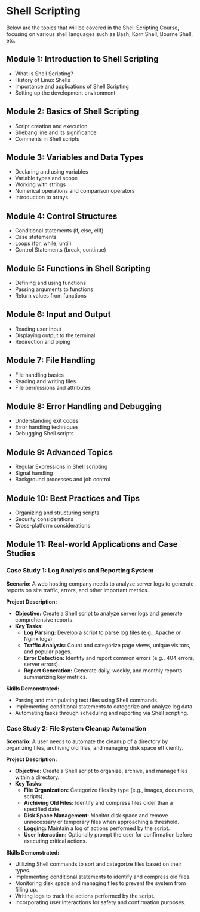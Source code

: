 # Shell Scripting

Below are the topics that will be covered in the Shell Scripting Course, focusing on various shell languages such as Bash, Korn Shell, Bourne Shell, etc.

## Module 1: Introduction to Shell Scripting
- What is Shell Scripting?
- History of Linux Shells
- Importance and applications of Shell Scripting
- Setting up the development environment

## Module 2: Basics of Shell Scripting
- Script creation and execution
- Shebang line and its significance
- Comments in Shell scripts

## Module 3: Variables and Data Types
- Declaring and using variables
- Variable types and scope
- Working with strings
- Numerical operations and comparison operators
- Introduction to arrays

## Module 4: Control Structures
- Conditional statements (if, else, elif)
- Case statements
- Loops (for, while, until)
- Control Statements (break, continue)

## Module 5: Functions in Shell Scripting
- Defining and using functions
- Passing arguments to functions
- Return values from functions

## Module 6: Input and Output
- Reading user input
- Displaying output to the terminal
- Redirection and piping

## Module 7: File Handling
- File handling basics
- Reading and writing files
- File permissions and attributes

## Module 8: Error Handling and Debugging
- Understanding exit codes
- Error handling techniques
- Debugging Shell scripts

## Module 9: Advanced Topics
- Regular Expressions in Shell scripting
- Signal handling
- Background processes and job control

## Module 10: Best Practices and Tips
- Organizing and structuring scripts
- Security considerations
- Cross-platform considerations

## Module 11: Real-world Applications and Case Studies
### Case Study 1: Log Analysis and Reporting System
**Scenario:** A web hosting company needs to analyze server logs to generate reports on site traffic, errors, and other important metrics.

**Project Description:**
- **Objective:** Create a Shell script to analyze server logs and generate comprehensive reports.
- **Key Tasks:**
  - **Log Parsing:** Develop a script to parse log files (e.g., Apache or Nginx logs).
  - **Traffic Analysis:** Count and categorize page views, unique visitors, and popular pages.
  - **Error Detection:** Identify and report common errors (e.g., 404 errors, server errors).
  - **Report Generation:** Generate daily, weekly, and monthly reports summarizing key metrics.

**Skills Demonstrated:**
- Parsing and manipulating text files using Shell commands.
- Implementing conditional statements to categorize and analyze log data.
- Automating tasks through scheduling and reporting via Shell scripting.

### Case Study 2: File System Cleanup Automation
**Scenario:** A user needs to automate the cleanup of a directory by organizing files, archiving old files, and managing disk space efficiently.

**Project Description:**
- **Objective:** Create a Shell script to organize, archive, and manage files within a directory.
- **Key Tasks:**
  - **File Organization:** Categorize files by type (e.g., images, documents, scripts).
  - **Archiving Old Files:** Identify and compress files older than a specified date.
  - **Disk Space Management:** Monitor disk space and remove unnecessary or temporary files when approaching a threshold.
  - **Logging:** Maintain a log of actions performed by the script.
  - **User Interaction:** Optionally prompt the user for confirmation before executing critical actions.

**Skills Demonstrated:**
- Utilizing Shell commands to sort and categorize files based on their types.
- Implementing conditional statements to identify and compress old files.
- Monitoring disk space and managing files to prevent the system from filling up.
- Writing logs to track the actions performed by the script.
- Incorporating user interactions for safety and confirmation purposes.
